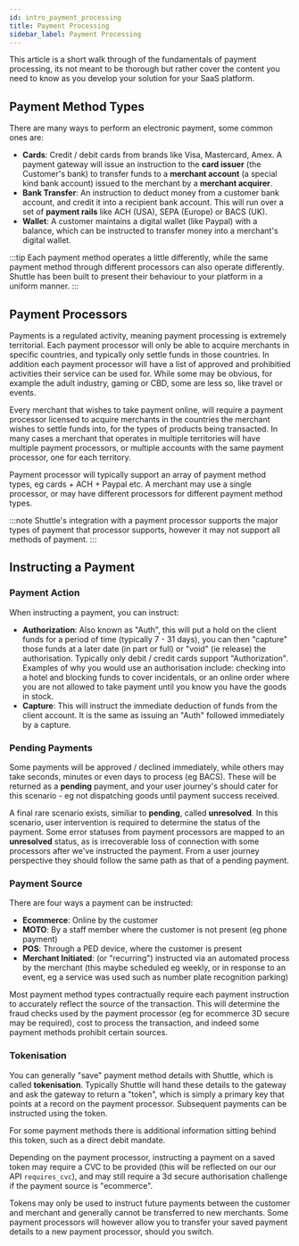 ```yaml
---
id: intro_payment_processing
title: Payment Processing
sidebar_label: Payment Processing
---
```


This article is a short walk through of the fundamentals of payment processing, its not meant to be thorough but rather cover the content you need to know as you develop your solution for your SaaS platform.

## Payment Method Types 

There are many ways to perform an electronic payment, some common ones are:

* **Cards**: Credit / debit cards from brands like Visa, Mastercard, Amex. A payment gateway will issue an instruction to the **card issuer** (the Customer's bank) to transfer funds to a **merchant account** (a special kind bank account) issued to the merchant by a **merchant acquirer**. 
* **Bank Transfer**: An instruction to deduct money from a customer bank account, and credit it into a recipient bank account. This will run over a set of **payment rails** like ACH (USA), SEPA (Europe) or BACS (UK).
* **Wallet**: A customer maintains a digital wallet (like Paypal) with a balance, which can be instructed to transfer money into a merchant's digital wallet.

:::tip
Each payment method operates a little differently, while the same payment method through different processors can also operate differently. Shuttle has been built to present their behaviour to your platform in a uniform manner.
:::

## Payment Processors

Payments is a regulated activity, meaning payment processing is extremely territorial. Each payment processor will only be able to acquire merchants in specific countries, and typically only settle funds in those countries. In addition each payment processor will have a list of approved and prohibitied activities their service can be used for. While some may be obvious, for example the adult industry, gaming or CBD, some are less so, like travel or events. 

Every merchant that wishes to take payment online, will require a payment processor licensed to acquire merchants in the countries the merchant wishes to settle funds into, for the types of products being transacted. In many cases a merchant that operates in multiple territories will have multiple payment processors, or multiple accounts with the same payment processor, one for each territory.

Payment processor will typically support an array of payment method types, eg cards + ACH + Paypal etc.  A merchant may use a single processor, or may have different processors for different payment method types. 

:::note
Shuttle's integration with a payment processor supports the major types of payment that processor supports, however it may not support all methods of payment. 
:::

## Instructing a Payment

### Payment Action

When instructing a payment, you can instruct:

* **Authorization**: Also known as "Auth", this will put a hold on the client funds for a period of time (typically 7 - 31 days), you can then "capture" those funds at a later date (in part or full) or "void" (ie release) the authorisation. Typically only debit / credit cards support "Authorization". Examples of why you would use an authorisation include: checking into a hotel and blocking funds to cover incidentals, or an online order where you are not allowed to take payment until you know you have the goods in stock.
* **Capture**: This will instruct the immediate deduction of funds from the client account. It is the same as issuing an "Auth" followed immediately by a capture.

### Pending Payments

Some payments will be approved / declined immediately, while others may take seconds, minutes or even days to process (eg BACS). These will be returned as a **pending** payment, and your user journey's should cater for this scenario - eg not dispatching goods until payment success received.

A final rare scenario exists, similiar to **pending**, called **unresolved**. In this scenario, user intervention is required to determine the status of the payment. Some error statuses from payment processors are mapped to an **unresolved** status, as is irrecoverable loss of connection with some processors after we've instructed the payment. From a user journey perspective they should follow the same path as that of a pending payment.

### Payment Source

There are four ways a payment can be instructed:

* **Ecommerce**: Online by the customer
* **MOTO**: By a staff member where the customer is not present (eg phone payment)
* **POS**: Through a PED device, where the customer is present 
* **Merchant Initiated**: (or "recurring") instructed via an automated process by the merchant (this maybe scheduled eg weekly, or in response to an event, eg a service was used such as number plate recognition parking)

Most payment method types contractually require each payment instruction to accurately reflect the source of the transaction. This will determine the fraud checks used by the payment processor (eg for ecommerce 3D secure may be required), cost to process the transaction, and indeed some payment methods prohibit certain sources.   

### Tokenisation

You can generally "save" payment method details with Shuttle, which is called **tokenisation**. Typically Shuttle will hand these details to the gateway and ask the gateway to return a "token", which is simply a primary key that points at a record on the payment processor. Subsequent payments can be instructed using the token. 

For some payment methods there is additional information sitting behind this token, such as a direct debit mandate. 

Depending on the payment processor, instructing a payment on a saved token may require a CVC to be provided (this will be reflected on our our API `requires_cvc`), and may still require a 3d secure authorisation challenge if the payment source is "ecommerce".

Tokens may only be used to instruct future payments between the customer and merchant and generally cannot be transferred to new merchants. Some payment processors will however allow you to transfer your saved payment details to a new payment processor, should you switch.


